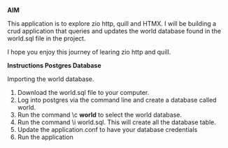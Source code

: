 **AIM**

This application is to explore zio http, quill and HTMX.
I will be building a crud application that queries and updates the world database found in the 
world.sql file in the project.

I hope you enjoy this journey of learing zio http and quill.

**Instructions Postgres Database**

Importing the world database.
1. Download the world.sql file to your computer.
2. Log into postgres via the command line and create a database called world.
3. Run the command \c **world** to select the world database.
4. Run the command \i world.sql. This will create  all
   the database table.
5. Update the application.conf to have your database credentials
6. Run the application 
